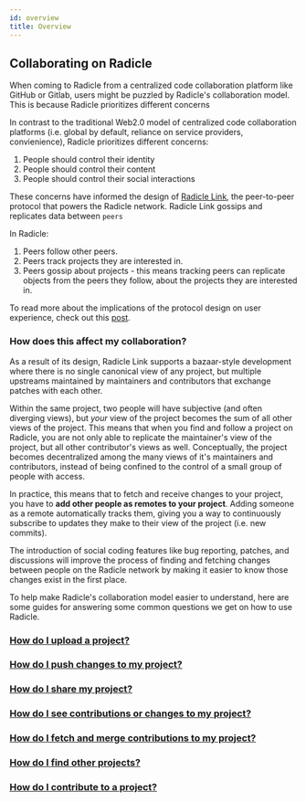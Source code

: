 ```yaml
---
id: overview
title: Overview
---
```


## Collaborating on Radicle

When coming to Radicle from a centralized code collaboration platform like
GitHub or Gitlab, users might be puzzled by Radicle's collaboration model. This
is because Radicle  prioritizes different concerns

In contrast to the traditional Web2.0 model of centralized code collaboration
platforms (i.e. global by default, reliance on service providers, convienience),
Radicle prioritizes different concerns:

1. People should control their identity
2. People should control their content
3. People should control their social interactions

These concerns have informed the design of [Radicle Link][rl], the peer-to-peer
protocol that powers the Radicle network. Radicle Link gossips and replicates
data between `peers`

In Radicle:

1. Peers follow other peers.
2. Peers track projects they are interested in.
3. Peers gossip about projects - this means tracking peers can replicate objects
   from the peers they follow, about the projects they are interested in.

To read more about the implications of the protocol design on user experience,
check out this [post][rp].

### How does this affect my collaboration?

As a result of its design, Radicle Link supports a bazaar-style development
where there is no single canonical view of any project, but multiple upstreams
maintained by maintainers and contributors that exchange patches with each
other.

Within the same project, two people will have subjective (and often diverging
views), but *your* view of the project becomes the sum of all other views of the
project. This means that when you find and follow a project on Radicle, you are
not only able to replicate the maintainer's view of the project, but all other
contributor's views as well. Conceptually, the project becomes decentralized
among the many views of it's maintainers and contributors, instead of being
confined to the control of a small group of people with access.

In practice, this means that to fetch and receive changes to your project, you
have to **add other people as remotes to your project**. Adding someone as a
remote automatically tracks them, giving you a way to continuously subscribe to
updates they make to their view of the project (i.e. new commits).

The introduction of social coding features like bug reporting, patches, and
discussions will improve the process of finding and fetching changes between
people on the Radicle network by making it easier to know those changes exist in
the first place.

To help make Radicle's collaboration model easier to understand, here are some
guides for answering some common questions we get on how to use Radicle.

### [How do I upload a project?][1]
### [How do I push changes to my project?][2]
### [How do I share my project?][3]
### [How do I see contributions or changes to my project?][4]
### [How do I fetch and merge contributions to my project?][5]
### [How do I find other projects?][6]
### [How do I contribute to a project?][7]

[1]: using-radicle/creating-projects.md
[2]: using-radicle/pushing-changes.md
[3]: using-radicle/sharing-projects.md
[4]: using-radicle/tracking-and-viewing.md
[5]: using-radicle/fetching-and-merging.md
[6]: using-radicle/contributing.md
[7]: using-radicle/contributing.md

[rp]: https://radicle.xyz/radicle-link.html
[rl]: https://github.com/radicle-dev/radicle-link
